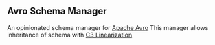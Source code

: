 ## Avro Schema Manager

An opinionated schema manager for [Apache Avro](https://avro.apache.org)
This manager allows inheritance of schema with [C3 Linearization](https://en.wikipedia.org/wiki/C3_linearization)
